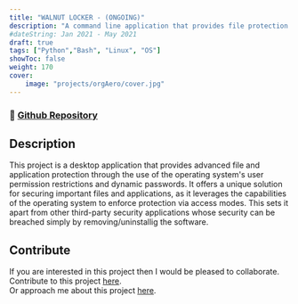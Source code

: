 ```yaml
---
title: "WALNUT LOCKER - (ONGOING)"
description: "A command line application that provides file protection through the use of the operating system's user permission modes. | Tech Stack: Python, Bash."
#dateString: Jan 2021 - May 2021
draft: true
tags: ["Python","Bash", "Linux", "OS"]
showToc: false
weight: 170
cover:
    image: "projects/orgAero/cover.jpg"
--- 
```

### 🔗 [Github Repository](https://github.com/NehalH/Walnut-Locker)

## Description
This project is a desktop application that provides advanced file and application protection through the use of the operating system's user permission restrictions and dynamic passwords. It offers a unique solution for securing important files and applications, as it leverages the capabilities of the operating system to enforce protection via access modes. This sets it apart from other third-party security applications whose security can be breached simply by removing/uninstallig the software.

## Contribute
If you are interested in this project then I would be pleased to collaborate. 
Contribute to this project [here](https://github.com/NehalH/Walnut-Locker).  
Or approach me about this project [here](/).